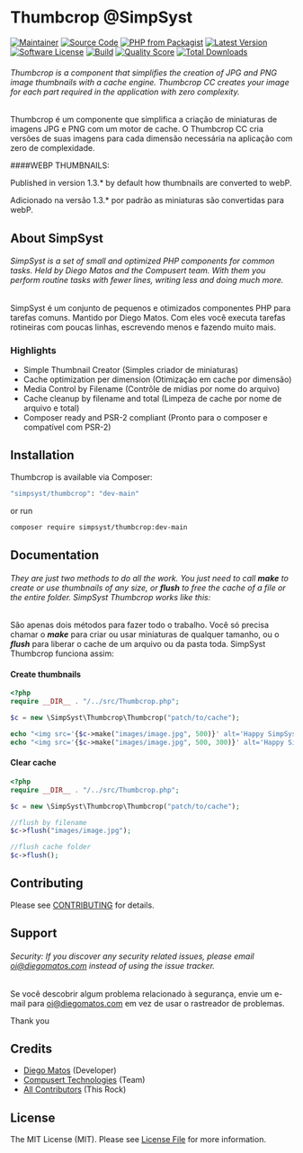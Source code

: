 # Thumbcrop @SimpSyst

[![Maintainer](http://img.shields.io/badge/maintainer-@diegomatos-blue.svg?style=flat-square)](https://twitter.com/diegoamatos)
[![Source Code](http://img.shields.io/badge/source-simpsyst/thumbcrop-blue.svg?style=flat-square)](https://github.com/diegoamatos/thumbcrop)
[![PHP from Packagist](https://img.shields.io/packagist/php-v/simpsyst/thumbcrop.svg?style=flat-square)](https://packagist.org/packages/simpsyst/thumbcrop)
[![Latest Version](https://img.shields.io/github/release/diegoamatos/thumbcrop.svg?style=flat-square)](https://github.com/diegoamatos/thumbcrop/releases)
[![Software License](https://img.shields.io/badge/license-MIT-brightgreen.svg?style=flat-square)](LICENSE)
[![Build](https://img.shields.io/scrutinizer/build/g/diegomatos/thumbcrop.svg?style=flat-square)](https://scrutinizer-ci.com/g/diegoamatos/thumbcrop)
[![Quality Score](https://img.shields.io/scrutinizer/g/diegoamatos/thumbcrop.svg?style=flat-square)](https://scrutinizer-ci.com/g/diegoamatos/thumbcrop)
[![Total Downloads](https://img.shields.io/packagist/dt/simpsyst/thumbcrop.svg?style=flat-square)](https://packagist.org/packages/simpsyst/thumbcrop)

###### Thumbcrop is a component that simplifies the creation of JPG and PNG image thumbnails with a cache engine. Thumbcrop CC creates your image for each part required in the application with zero complexity.

Thumbcrop é um componente que simplifica a criação de miniaturas de imagens JPG e PNG com um motor de cache. O Thumbcrop CC cria versões de suas imagens para cada dimensão necessária na aplicação com zero de complexidade.

####WEBP THUMBNAILS:

Published in version 1.3.* by default how thumbnails are converted to webP.

Adicionado na versão 1.3.* por padrão as miniaturas são convertidas para webP.

## About SimpSyst

###### SimpSyst is a set of small and optimized PHP components for common tasks. Held by Diego Matos and the Compusert team. With them you perform routine tasks with fewer lines, writing less and doing much more.

SimpSyst é um conjunto de pequenos e otimizados componentes PHP para tarefas comuns. Mantido por Diego Matos. Com eles você executa tarefas rotineiras com poucas linhas, escrevendo menos e fazendo muito mais.

### Highlights

- Simple Thumbnail Creator (Simples criador de miniaturas)
- Cache optimization per dimension (Otimização em cache por dimensão)
- Media Control by Filename (Contrôle de mídias por nome do arquivo)
- Cache cleanup by filename and total (Limpeza de cache por nome de arquivo e total)
- Composer ready and PSR-2 compliant (Pronto para o composer e compatível com PSR-2)

## Installation

Thumbcrop is available via Composer:

```bash
"simpsyst/thumbcrop": "dev-main"
```

or run

```bash
composer require simpsyst/thumbcrop:dev-main
```

## Documentation

###### They are just two methods to do all the work. You just need to call ***make*** to create or use thumbnails of any size, or ***flush*** to free the cache of a file or the entire folder. SimpSyst Thumbcrop works like this:

São apenas dois métodos para fazer todo o trabalho. Você só precisa chamar o ***make*** para criar ou usar miniaturas de qualquer tamanho, ou o ***flush*** para liberar o cache de um arquivo ou da pasta toda. SimpSyst Thumbcrop funciona assim:

#### Create thumbnails

```php
<?php
require __DIR__ . "/../src/Thumbcrop.php";

$c = new \SimpSyst\Thumbcrop\Thumbcrop("patch/to/cache");

echo "<img src='{$c->make("images/image.jpg", 500)}' alt='Happy SimpSyst' title='Happy SimpSyst'>";
echo "<img src='{$c->make("images/image.jpg", 500, 300)}' alt='Happy SimpSyst' title='Happy SimpSyst'>";
```

#### Clear cache

```php
<?php
require __DIR__ . "/../src/Thumbcrop.php";

$c = new \SimpSyst\Thumbcrop\Thumbcrop("patch/to/cache");

//flush by filename
$c->flush("images/image.jpg");

//flush cache folder
$c->flush();
```

## Contributing

Please see [CONTRIBUTING](https://github.com/diegoamatos/thumbcrop/blob/master/CONTRIBUTING.md) for details.

## Support

###### Security: If you discover any security related issues, please email oi@diegomatos.com instead of using the issue tracker.

Se você descobrir algum problema relacionado à segurança, envie um e-mail para oi@diegomatos.com em vez de usar o rastreador de problemas.

Thank you

## Credits

- [Diego Matos](https://github.com/diegoamatos) (Developer)
- [Compusert Technologies](https://github.com/compusert) (Team)
- [All Contributors](https://github.com/diegoamatos/thumbcrop/contributors) (This Rock)

## License

The MIT License (MIT). Please see [License File](https://github.com/diegoamatos/thumbcrop/blob/master/LICENSE) for more information.
